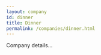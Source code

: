 ```yaml
---
layout: company
id: dinner
title: Dinner
permalink: /companies/dinner.html
---
```


Company details...